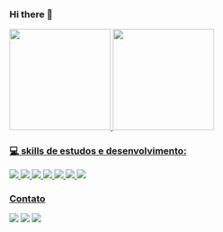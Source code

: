 ### Hi there 👋

<div>
<a href="https://github.com/fmalcantara">
<img height="180em" src="https://github-readme-stats.vercel.app/api/top-langs/?username=fmalcantara&layout=compact&langs_count=7&theme=radical"/>
<img height="180em" src="https://github-readme-stats.vercel.app/api?username=fmalcantara&show_icons=true&theme=radical&include_all_commits=true&count_private=true"/>
</div>

### 💻 skills de estudos e desenvolvimento:

<img src="https://img.shields.io/badge/JavaScript-323330?style=for-the-badge&logo=javascript&logoColor=F7DF1E" target="_blank"> <img src="https://img.shields.io/badge/TypeScript-007ACC?style=for-the-badge&logo=typescript&logoColor=white" target="_blank"> <img src="https://img.shields.io/badge/React-20232A?style=for-the-badge&logo=react&logoColor=61DAFB" target="_blank"> <img src="https://img.shields.io/badge/Node.js-43853D?style=for-the-badge&logo=node.js&logoColor=white" target="_blank"> <img src="https://img.shields.io/badge/Express.js-404D59?style=for-the-badge" target="_blank"> <img src="https://img.shields.io/badge/MySQL-00000F?style=for-the-badge&logo=mysql&logoColor=white" target="_blank">
<img src="https://img.shields.io/badge/-Jest-0D1117?style=for-the-badge&logo=jest&labelColor=0D1117&textColor=0D1117" target="_blank">
          
          
          
          
          
          

### Contato 
<a href = "mailto:fmalcantara@hotmail.com"><img src="https://img.shields.io/badge/Microsoft_Outlook-0078D4?style=for-the-badge&logo=microsoft-outlook&logoColor=white" target="_blank"></a>
<a href = "mailto:fmalcant@gmail.com"><img src="https://img.shields.io/badge/Gmail-D14836?style=for-the-badge&logo=gmail&logoColor=white" target="_blank"></a>
<a href="https://www.linkedin.com/in/fmalcantara" target="_blank"><img src="https://img.shields.io/badge/-LinkedIn-%230077B5?style=for-the-badge&logo=linkedin&logoColor=white" target="_blank"></a>   
</div>

          
